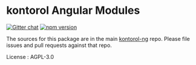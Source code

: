 # kontorol Angular Modules

[![Gitter chat](https://badges.gitter.im/kontorol-ng/kontorol-ng.png)](https://gitter.im/kontorol-ng/kontorol-ng) [![npm version](https://badge.fury.io/js/%40kontorol-ng%2Fkontorol-ui.svg)](https://badge.fury.io/js/%40kontorol-ng%2Fkontorol-ui)

The sources for this package are in the main [kontorol-ng](https://github.com/kontorol/kontorol-ng-mc) repo. Please file issues and pull requests against that repo.

License : AGPL-3.0